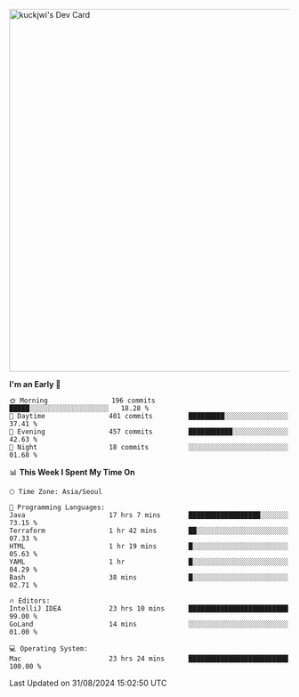 <a href="https://app.daily.dev/kuckhwancho"><img src="https://api.daily.dev/devcards/v2/efef39c8028947428b3c0b486b9cd9b6.png?r=iz2&type=wide" width="652" alt="kuckjwi's Dev Card"/></a>

<!--START_SECTION:waka-->
**I'm an Early 🐤** 

```text
🌞 Morning                196 commits         █████░░░░░░░░░░░░░░░░░░░░   18.28 % 
🌆 Daytime                401 commits         █████████░░░░░░░░░░░░░░░░   37.41 % 
🌃 Evening                457 commits         ███████████░░░░░░░░░░░░░░   42.63 % 
🌙 Night                  18 commits          ░░░░░░░░░░░░░░░░░░░░░░░░░   01.68 % 
```


📊 **This Week I Spent My Time On** 

```text
🕑︎ Time Zone: Asia/Seoul

💬 Programming Languages: 
Java                     17 hrs 7 mins       ██████████████████░░░░░░░   73.15 % 
Terraform                1 hr 42 mins        ██░░░░░░░░░░░░░░░░░░░░░░░   07.33 % 
HTML                     1 hr 19 mins        █░░░░░░░░░░░░░░░░░░░░░░░░   05.63 % 
YAML                     1 hr                █░░░░░░░░░░░░░░░░░░░░░░░░   04.29 % 
Bash                     38 mins             █░░░░░░░░░░░░░░░░░░░░░░░░   02.71 % 

🔥 Editors: 
IntelliJ IDEA            23 hrs 10 mins      █████████████████████████   99.00 % 
GoLand                   14 mins             ░░░░░░░░░░░░░░░░░░░░░░░░░   01.00 % 

💻 Operating System: 
Mac                      23 hrs 24 mins      █████████████████████████   100.00 % 
```


 Last Updated on 31/08/2024 15:02:50 UTC
<!--END_SECTION:waka-->
